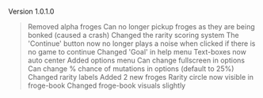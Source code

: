 Version 1.0.1.0

> Removed alpha froges
> Can no longer pickup froges as they are being bonked (caused a crash)
> Changed the rarity scoring system
> The 'Continue' button now no longer plays a noise when clicked if there is no game to continue
> Changed 'Goal' in help menu
> Text-boxes now auto center
> Added options menu
> Can change fullscreen in options
> Can change % chance of mutations in options (default to 25%)
> Changed rarity labels
> Added 2 new froges
> Rarity circle now visible in froge-book
> Changed froge-book visuals slightly
